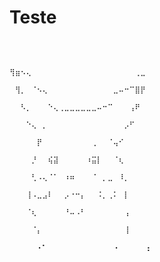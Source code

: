 # Teste

⠀⠀⠀⠀⠀⠀⠀⠀⠀⠀⠀⠀⠀⠀⠀⠀⠀⠀⠀⠀⠀⠀⠀
     


                                                                                ⢻⣶⠢⢄⠀⠀⠀⠀⠀⠀⠀⠀⠀⠀⠀⠀⠀⠀⠀⠀⠀⠀⠀⢀⣀
                                                                                ⠀⢻⡀⠀⠈⠢⢄⠀⠀⠀⠀⠀⠀⠀⠀⠀⠀⠀⠀⣀⠤⠒⠉⣿⡟
                                                                                ⠀⠀⠣⡀⠀⠀⠀⠑⢄⢀⣀⣀⣀⣀⣀⣀⠤⠒⠉⠀⠀⠀⢠⠟⠀
                                                                                ⠀⠀⠀⠑⢄⠀⡀⠀⠀⠀⠀⠀⠀⠀⠀⠀⠀⠀⠀⠀⠀⡠⠋⠀⠀
                                                                                ⠀⠀⠀⠀⠀⡟⠀⠀⠀⠀⠀⠀⠀⠀⠀⢀⠀⠀⠈⢤⠊⠀⠀⠀⠀
                                                                                ⠀⠀⠀⠀⡘⠀⠀⢮⣽⠀⠀⠀⠀⠀⠰⣭⡇⠀⠀⠈⢆⠀⠀⠀⠀
                                                                                ⠀⠀⠀⠀⢃⠠⢄⠈⠁⠀⠰⠶⠀⠀⠀⠈⠀⡀⣀⠀⠸⡀⠀⠀⠀
                                                                                ⠀⠀⠀⢸⠠⣀⣠⠇⠀⠀⡠⠐⠒⡄⠀⠀⠨⡀⢀⠅⠀⡇⠀⠀⠀
                                                                                ⠀⠀⠀⠈⢆⠀⠀⠀⠀⠀⠘⠤⠠⠃⠀⠀⠀⠀⠀⠀⠀⢠⠀⠀⠀
                                                                                ⠀⠀⠀⠀⠈⡄⠀⠀⠀⠀⠀⠀⠀⠀⠀⠀⠀⠀⠀⠀⠀⢸⠀⠀⠀
⠀⠀⠀⠀⠐⠁⠀⠀⠀⠀⠀⠀⠀⠀⠀⠀⠐⠀⠀⠀⠀⠰⠀⠀⠀  
